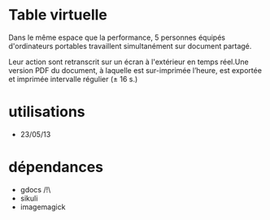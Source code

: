 # Table virtuelle


Dans le même espace que la performance, 5 personnes équipés d'ordinateurs portables travaillent simultanément sur document partagé.

Leur action sont retranscrit sur un écran à l'extérieur en temps réel.Une version PDF du document, à laquelle est sur-imprimée l’heure, est exportée et imprimée intervalle régulier (± 16 s.)


# utilisations 
- 23/05/13

# dépendances
- gdocs /!\
- sikuli
- imagemagick
